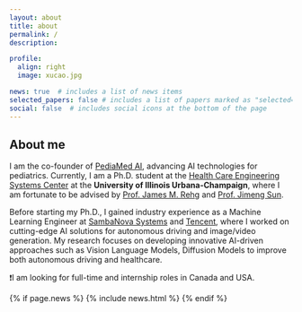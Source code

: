 ```yaml
---
layout: about
title: about
permalink: /
description: 

profile:
  align: right
  image: xucao.jpg

news: true  # includes a list of news items
selected_papers: false # includes a list of papers marked as "selected={true}"
social: false  # includes social icons at the bottom of the page
---
```


## About me

I am the co-founder of [PediaMed AI](https://pediamedai.com/), advancing AI technologies for pediatrics. Currently, I am a Ph.D. student at the [Health Care Engineering Systems Center](https://healtheng.illinois.edu/) at the **University of Illinois Urbana-Champaign**, where I am fortunate to be advised by [Prof. James M. Rehg](https://rehg.org/) and [Prof. Jimeng Sun](https://www.sunlab.org/).

Before starting my Ph.D., I gained industry experience as a Machine Learning Engineer at [SambaNova Systems](https://sambanova.ai/) and [Tencent](https://www.tencent.com/en-us/about.html), where I worked on cutting-edge AI solutions for autonomous driving and image/video generation. My research focuses on developing innovative AI-driven approaches such as Vision Language Models, Diffusion Models to improve both autonomous driving and healthcare.

❗I am looking for full-time and internship roles in Canada and USA.

{% if page.news %}
  {% include news.html %}
{% endif %}

